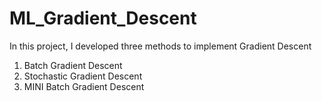 # ML_Gradient_Descent
In this project, I developed three methods to implement Gradient Descent
1. Batch Gradient Descent
2. Stochastic Gradient Descent
3. MINI Batch Gradient Descent
